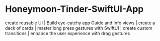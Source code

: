 # Honeymoon-Tinder-SwiftUI-App
create reusable UI  | Build eye-catchy app Guide and Info views | create a deck of cards | master long press gestures with SwiftUI | create custom transitions | enhance the user experience with drag gestures 
